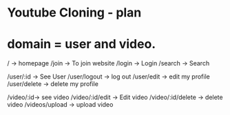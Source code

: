 # Youtube Cloning - plan

# domain = user and video.

/ -> homepage
/join -> To join website
/login -> Login
/search -> Search

/user/:id -> See User
/user/logout -> log out
/user/edit -> edit my profile
/user/delete -> delete my profile

/video/:id-> see video
/video/:id/edit -> Edit video
/video/:id/delete -> delete video
/videos/upload -> upload video
